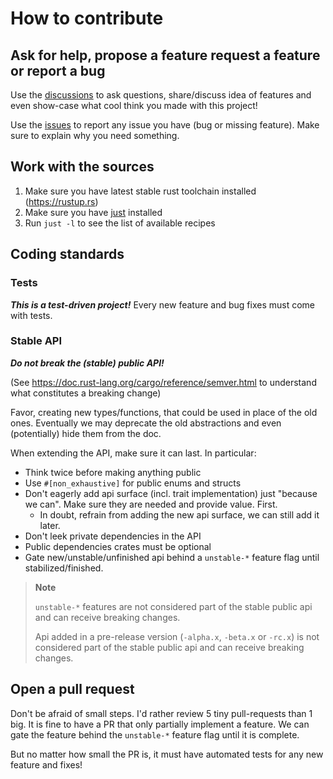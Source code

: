 # How to contribute

## Ask for help, propose a feature request a feature or report a bug

Use the [discussions](https://github.com/jcornaz/beancount-parser/discussions) to ask questions, share/discuss idea of features and even show-case what cool think you made with this project!

Use the [issues](https://github.com/jcornaz/beancount-parser/issues) to report any issue you have (bug or missing feature). Make sure to explain why you need something.


## Work with the sources

1. Make sure you have latest stable rust toolchain installed (https://rustup.rs)
2. Make sure you have [just](https://just.systems/man/en/chapter_4.html) installed
3. Run `just -l` to see the list of available recipes

## Coding standards

### Tests

***This is a test-driven project!*** Every new feature and bug fixes must come with tests.

### Stable API

***Do not break the (stable) public API!***

(See https://doc.rust-lang.org/cargo/reference/semver.html to understand what constitutes a breaking change)

Favor, creating new types/functions, that could be used in place of the old ones.
Eventually we may deprecate the old abstractions and even (potentially) hide them from the doc.

When extending the API, make sure it can last. In particular:
* Think twice before making anything public
* Use `#[non_exhaustive]` for public enums and structs
* Don't eagerly add api surface (incl. trait implementation) just "because we can". Make sure they are needed and provide value. First.
    * In doubt, refrain from adding the new api surface, we can still add it later.
* Don't leek private dependencies in the API
* Public dependencies crates must be optional
* Gate new/unstable/unfinished api behind a `unstable-*` feature flag until stabilized/finished.

> **Note**
> 
> `unstable-*` features are not considered part of the stable public api and can receive breaking changes.
> 
> Api added in a pre-release version (`-alpha.x`, `-beta.x` or `-rc.x`) is not considered part of the stable public api and can receive breaking changes.

## Open a pull request

Don't be afraid of small steps. I'd rather review 5 tiny pull-requests than 1 big. It is fine to have a PR that only partially implement a feature. We can gate the feature behind the `unstable-*` feature flag until it is complete.

But no matter how small the PR is, it must have automated tests for any new feature and fixes!
